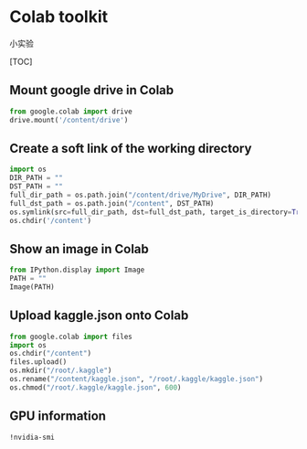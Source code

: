 Colab toolkit
===

小实验

[TOC]

Mount google drive in Colab
---

```python
from google.colab import drive
drive.mount('/content/drive')
```

Create a soft link of the working directory
---

```python
import os
DIR_PATH = ""
DST_PATH = ""
full_dir_path = os.path.join("/content/drive/MyDrive", DIR_PATH)
full_dst_path = os.path.join("/content", DST_PATH)
os.symlink(src=full_dir_path, dst=full_dst_path, target_is_directory=True)
os.chdir('/content')
```

Show an image in Colab
---

```python
from IPython.display import Image
PATH = ""
Image(PATH)
```

Upload kaggle.json onto Colab
---

```python
from google.colab import files
import os
os.chdir("/content")
files.upload()
os.mkdir("/root/.kaggle")
os.rename("/content/kaggle.json", "/root/.kaggle/kaggle.json")
os.chmod("/root/.kaggle/kaggle.json", 600)
```

GPU information
---

```bash
!nvidia-smi
```

